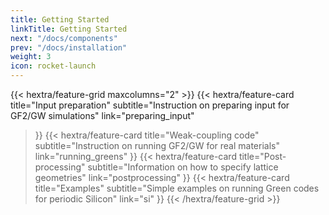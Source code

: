 ```yaml
---
title: Getting Started
linkTitle: Getting Started
next: "/docs/components"
prev: "/docs/installation"
weight: 3
icon: rocket-launch
---
```


{{< hextra/feature-grid maxcolumns="2" >}}
  {{< hextra/feature-card
    title="Input preparation"
    subtitle="Instruction on preparing input for GF2/GW simulations"
    link="preparing_input"
  >}}
  {{< hextra/feature-card
    title="Weak-coupling code"
    subtitle="Instruction on running GF2/GW for real materials"
    link="running_greens"
  >}}
  {{< hextra/feature-card
    title="Post-processing"
    subtitle="Information on how to specify lattice geometries"
    link="postprocessing"
  >}}
  {{< hextra/feature-card
    title="Examples"
    subtitle="Simple examples on running Green codes for periodic Silicon"
    link="si"
  >}}
{{< /hextra/feature-grid >}}
